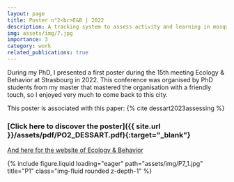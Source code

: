```yaml
---
layout: page
title: Poster n°2<br>E&B | 2022
description: A tracking system to assess activity and learning in mosquito larvae
img: assets/img/7.jpg
importance: 3
category: work
related_publications: true
---
```


During my PhD, I presented a first poster during the 15th meeting Ecology & Behavior at Strasbourg in 2022.
This conference was organised by PhD students from my master that mastered the organisation with a friendly touch, so I enjoyed very much to come back to this city.

This poster is associated with this paper: {% cite dessart2023assessing %}


### <span>[Click here to discover the poster]({{ site.url }}/assets/pdf/PO2_DESSART.pdf){:target="\_blank"}</span>

[And here for the website of Ecology & Behavior](https://ecobhv15.sciencesconf.org/)

<div class="row">
    <div class="col-sm mt-3 mt-md-0">
        {% include figure.liquid loading="eager" path="assets/img/P7_1.jpg" title="P1" class="img-fluid rounded z-depth-1" %}
    </div>
</div>
